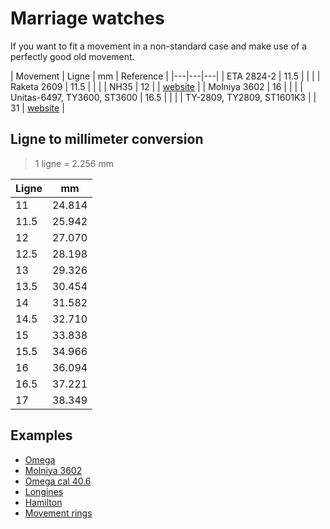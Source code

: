 # Marriage watches

If you want to fit a movement in a non-standard case and make use of a perfectly good old movement.

| Movement | Ligne | mm | Reference |
|---|---|---|
| ETA 2824-2 | 11.5 | | |
| Raketa 2609 | 11.5 | | |
| NH35 | 12 | | [website](https://calibercorner.com/seiko-caliber-nh35a/) |
| Molniya 3602 | 16 | | |
| Unitas-6497, TY3600, ST3600 | 16.5 | | |
| TY-2809, TY2809, ST1601K3 | | 31 | [website](https://calibercorner.com/seagull-caliber-ty2809/) |

## Ligne to millimeter conversion

> 1 ligne = 2.256 mm

| Ligne | mm |
|---|---|
| 11 | 24.814 |
| 11.5 | 25.942 |
| 12 | 27.070 |
| 12.5 | 28.198 |
| 13 | 29.326 |
| 13.5 | 30.454 |
| 14 | 31.582 |
| 14.5 | 32.710 |
| 15 | 33.838 |
| 15.5 | 34.966 |
| 16 | 36.094 |
| 16.5 | 37.221 |
| 17 | 38.349 |

## Examples

- [Omega](https://www.ebay.co.uk/itm/386650088173)
- [Molniya 3602](https://www.ebay.co.uk/itm/266572846773)
- [Omega cal 40.6](https://www.ebay.co.uk/itm/256383256116)
- [Longines](https://www.ebay.co.uk/itm/225514766616?)
- [Hamilton](https://www.ebay.co.uk/itm/256109526719?)
- [Movement rings](https://www.ebay.co.uk/itm/334509711439)
